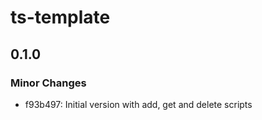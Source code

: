 # ts-template

## 0.1.0

### Minor Changes

- f93b497: Initial version with add, get and delete scripts
